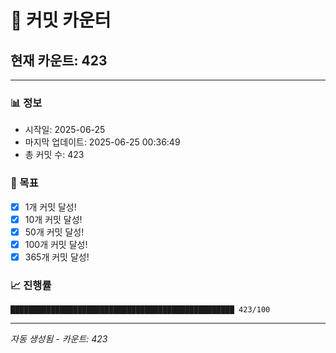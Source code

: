 # 🔢 커밋 카운터

## 현재 카운트: 423

---

### 📊 정보
- 시작일: 2025-06-25
- 마지막 업데이트: 2025-06-25 00:36:49
- 총 커밋 수: 423

### 🎯 목표
- [x] 1개 커밋 달성!
- [x] 10개 커밋 달성!
- [x] 50개 커밋 달성!
- [x] 100개 커밋 달성!
- [x] 365개 커밋 달성!

### 📈 진행률
```
██████████████████████████████████████████████████ 423/100
```

---
*자동 생성됨 - 카운트: 423*
